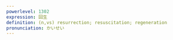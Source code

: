 ```yaml
---
powerlevel: 1302
expression: 回生
definition: (n,vs) resurrection; resuscitation; regeneration
pronunciation: かいせい
---
```

